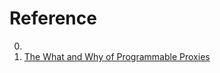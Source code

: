 # Reference

0. []()
0. [The What and Why of Programmable Proxies](https://www.infoq.com/articles/what-why-programmable-proxies/)

